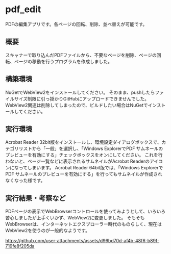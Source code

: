 # pdf_edit
PDFの編集アプリです。各ページの回転、削除、並べ替えが可能です。

## 概要
スキャナーで取り込んだPDFファイルから、不要なページを削除、ページの回転、ページの移動を行うプログラムを作成しました。
## 構築環境
NuGetでWebView2をインストールしてください。
そのまま、pushしたらファイルサイズ制限に引っ掛かりGitHubにアップロードできませんでした。
WebView2関連は削除してしまったので、ビルドしたい場合はNuGetでインストールしてください。
## 実行環境
Acrobat Reader 32bit版をインストールし、環境設定ダイアログボックスで、カテゴリリストから「一般」を選択し、「Windows ExplorerでPDF サムネールのプレビューを有効にする」チェックボックスをオンにしてください。
これを行わないと、ページ一覧などに表示されるサムネイルがAcrobat Readerのアイコンになってしまいます。
Acrobat Reader 64bit版では、「Windows ExplorerでPDF サムネールのプレビューを有効にする」を行ってもサムネイルが作成されなくなった様です。
## 実行結果・考察など

PDFページの表示でWebBrowserコントロールを使ってみようとして、いろいろ苦心しましたが上手くいかず、WebView2に変更しました。
そもそもWebBrowserは、インターネットエクスプローラー時代のものらしく、現在はWebView2を使うのが一般的なようです。

https://github.com/user-attachments/assets/d96bd70d-af4b-48f6-b89f-719fe8f205da
